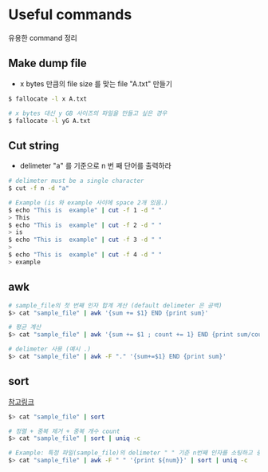 # Useful commands
유용한 command 정리


## Make dump file
- x bytes 만큼의 file size 를 맞는 file "A.txt" 만들기
```bash
$ fallocate -l x A.txt

# x bytes 대신 y GB 사이즈의 파일을 만들고 싶은 경우
$ fallocate -l yG A.txt
```

## Cut string 
- delimeter "a" 를 기준으로 n 번 째 단어를 출력하라  
```bash
# delimeter must be a single character
$ cut -f n -d "a"

# Example (is 와 example 사이에 space 2개 있음.)
$ echo "This is  example" | cut -f 1 -d " "
> This
$ echo "This is  example" | cut -f 2 -d " "
> is
$ echo "This is  example" | cut -f 3 -d " "
>  
$ echo "This is  example" | cut -f 4 -d " "
> example
```

## awk
```bash
# sample_file의 첫 번째 인자 합계 계산 (default delimeter 은 공백)
$> cat "sample_file" | awk '{sum += $1} END {print sum}'

# 평균 계산
$> cat "sample_file" | awk '{sum += $1 ; count += 1} END {print sum/count}'

# delimeter 사용 (예시 .)
$> cat "sample_file" | awk -F "." '{sum+=$1} END {print sum}'
```

## sort 
[참고링크](https://linuxmadang.tistory.com/entry/linux%EB%A6%AC%EB%88%85%EC%8A%A4-sort-%EB%AA%85%EB%A0%B9%EC%96%B4)
```bash
$> cat "sample_file" | sort

# 정렬 + 중복 제거 + 중복 개수 count
$> cat "sample_file" | sort | uniq -c

# Example: 특정 파일(sample_file)의 delimeter " " 기준 n번째 인자를 소팅하고 중복을 제거한다.
$> cat "sample_file" | awk -F " " '{print ${num}}' | sort | uniq -c
```

